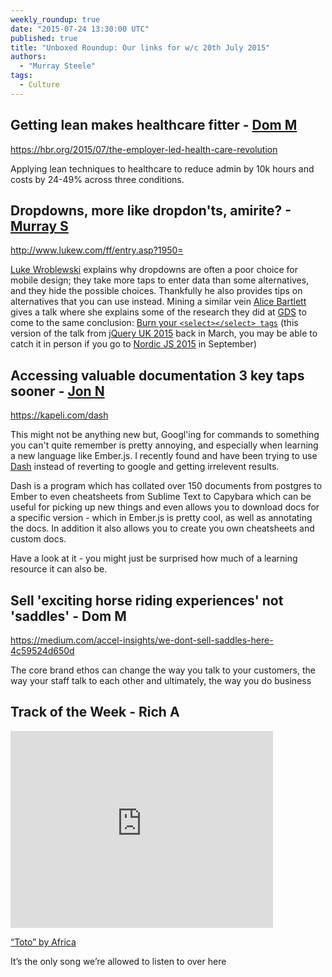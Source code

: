 ```yaml
---
weekly_roundup: true
date: "2015-07-24 13:30:00 UTC"
published: true
title: "Unboxed Roundup: Our links for w/c 20th July 2015"
authors:
  - "Murray Steele"
tags:
  - Culture
---
```


## Getting lean makes healthcare fitter - [Dom M](/pepole/dominic-mason)

https://hbr.org/2015/07/the-employer-led-health-care-revolution

Applying lean techniques to healthcare to reduce admin by 10k hours and costs by 24-49% across three conditions.

## Dropdowns, more like dropdon'ts, amirite? - [Murray S](/team#murray-steele)

http://www.lukew.com/ff/entry.asp?1950=

[Luke  Wroblewski](http://lukew.com) explains why dropdowns are often a poor choice for mobile design; they take more taps to enter data than some alternatives, and they hide the possible choices.  Thankfully he also provides tips on alternatives that you can use instead.  Mining a similar vein [Alice Bartlett](http://alicebartlett.co.uk/) gives a talk where she explains some of the research they did at [GDS](https://gds.blog.gov.uk/) to come to the same conclusion: [Burn your `<select></select> tags`](http://jqueryuk.com/2015/videos.php?s=bin-your-) (this version of the talk from [jQuery UK 2015](http://jqueryuk.com/2015/) back in March, you may be able to catch it in person if you go to [Nordic JS 2015](https://nordicjs2015.confetti.events/) in September)

## Accessing valuable documentation 3 key taps sooner - [Jon N](/team#jon-normington)

https://kapeli.com/dash

This might not be anything new but, Googl'ing for commands to something
you can't quite remember is pretty annoying, and especially when learning a new language like Ember.js.  I recently found and have been trying to use [Dash](https://kapeli.com/dash) instead of reverting to google and getting irrelevent results.

Dash is a program which has collated over 150 documents from postgres to Ember to even cheatsheets from Sublime Text to Capybara which can be useful for picking up new things and even allows you to download docs for a specific version - which in Ember.js is pretty cool, as well as annotating the docs.  In addition it also allows you to create you own cheatsheets and custom docs.

Have a look at it - you might just be surprised how much of a learning resource it can also be.

## Sell 'exciting horse riding experiences' not 'saddles' - Dom M

https://medium.com/accel-insights/we-dont-sell-saddles-here-4c59524d650d

The core brand ethos can change the way you talk to your customers, the way your staff talk to each other and ultimately, the way you do business

## Track of the Week - Rich A

<iframe width="420" height="315" src="https://www.youtube.com/embed/FTQbiNvZqaY" frameborder="0" allowfullscreen></iframe>

[“Toto” by Africa](https://www.youtube.com/watch?v=FTQbiNvZqaY)

It’s the only song we’re allowed to listen to over here
